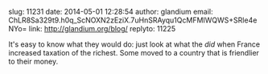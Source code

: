 slug:    11231
date:    2014-05-01 12:28:54
author:  glandium
email:   ChLR8Sa329t9.h0q_ScNOXN2zEziX.7uHnSRAyqu1QcMFMIWQWS+SRle4eNYo=
link:     http://glandium.org/blog/
replyto: 11225

It's easy to know what they would do: just look at what the *did* when
France increased taxation of the richest. Some moved to a country that
is friendlier to their money.
